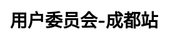---
title: "用户委员会-成都站"
weight: 3
stationName: 成都站
coverImage: /images/user-group/list/cityCards/chengdu.png

css: "scss/user-group-single.scss"

topSection:
  kubSphere: KubeSphere 
  committee: 社区用户委员会
  description: KubeSphere 社区用户委员会—成都站成立于 2021 年  6 月 19 日，是由活跃在成都的 KubeSphere 社区用户和成员组成的。目前为初创阶段，核心成员 3 人。
  image: /images/user-group/chengdu/banner.png
  mobile_image: /images/user-group/chengdu/m-banner.png

station:
  name_en: KubeSphere Community
  name: 
    text1: 申请加入
    text2: 社区用户委员会—成都站
  description: 
    - 不管你是否是 KubeSphere 的用户，只要你对云原生技术感兴趣，对组织活动有热情，对发展 KubeSphere 社区有想法，即可申请加入 KubeSphere 社区上海用户委员会。
    - 如果你想加入 KubeSphere 社区用户委员会—成都站，成为其中的一名委员（成员），为发展 KubeSphere 社区贡献自己的一份力量，可添加成都站站长申红磊微信申请，并邀请您加入 KubeSphere 开源社区成都站微信群。
  manager: 
    name: 周正军
    image: /images/user-group/chengdu/person.png
    wxCode: /images/user-group/chengdu/wxCode.png
    position: 成都站长
  icon: /images/user-group/chengdu/chengdu.svg
  icon_name: KubeSphere 社区用户委员会
  station_name: "- 成都站 -"

returns:
  title: 为什么加入我们？
  list:
    - text: 结识更多的云原生领域的技术大牛、志同道合的朋友
      bg: /images/user-group/list/returns/bg1.svg

    - text: 提升在云原生领域的知名度
      bg: /images/user-group/list/returns/bg2.svg

    - text: 提升自身多项能力：交流沟通能力、组织协调能力、领导能力等
      bg: /images/user-group/list/returns/bg3.svg

    - text: KubeSphere 社区周边纪念礼品、社区认证证书及社区Title
      bg: /images/user-group/list/returns/bg4.svg

members:
  title: 核心成员
  list:
    - name: 张海立
      position: 驭势科技云平台研发总监
      des: 工作领域涉及 Docker、Kubernetes、DevOps、Helm、kind、Ngnix 等，可以协助社区成员解决此领域涉及到的相关问题。
      image: /images/user-group/shanghai/zhl.png

    - name: 郭旭东
      position: 云原生社区上海站站长
      des: 主要负责 devops 及云原生领域建设，涉及各种云原生工具、Kubernetes、Istio、OAM 等，致力于提升研发及运维效率，优化交付的质量及体验。
      image: /images/user-group/shanghai/gxd.png

    - name: 申红磊
      position: QingCloud SA
      des: 主要负责 devops 及云原生领域建设，涉及各种云原生工具、Kubernetes、Istio、OAM 等，致力于提升研发及运维效率，优化交付的质量及体验。
      image: /images/user-group/shanghai/shl.png

    - name: 申红磊
      position: QingCloud SA
      des: 主要负责 devops 及云原生领域建设，涉及各种云原生工具、Kubernetes、Istio、OAM 等，致力于提升研发及运维效率，优化交付的质量及体验。
      image: /images/user-group/shanghai/shl.png

activities:
  videos:
    - image: /images/user-group/shanghai/rotation/ex.png
      link: http://localhost:1313/zh/live/mqtt1230-live/

    - image: /images/user-group/shanghai/rotation/ex.png
      link: http://localhost:1313/zh/live/openfunction0113-live/

    - image: /images/user-group/shanghai/rotation/ex.png
      link: http://localhost:1313/zh/live/mqtt1230-live/

  review:
    - text: JuiceFS CSI Driver 的最佳实践
      description: JuiceFS 基于云原生环境的基础设施和软件设计，可以简单轻松的在各种云原生环境
      link: 
      
    - text: KubeSphere DevOps 越开放，越强大
      description: 开源社区只有保持开放和中立的态度，才能越来越强大，才能像大海一样海纳百川
      link: 

    - text: 集群镜像重塑分布式应用交付
      description: 集群镜像把整个集群看成一台服务器，把 K8s 看成云操作系统，实现整个集群的镜
      link: 

    - text: KubeSphere DevOps 越开放，越强大
      description: 开源社区只有保持开放和中立的态度，才能越来越强大，才能像大海一样海纳百川
      link: 

    - text: 集群镜像重塑分布式应用交付
      description: 集群镜像把整个集群看成一台服务器，把 K8s 看成云操作系统，实现整个集群的镜
      link: 

    - text: JuiceFS CSI Driver 的最佳实践
      description: 6JuiceFS 基于云原生环境的基础设施和软件设计，可以简单轻松的在各种云原生环境
      link: 


---